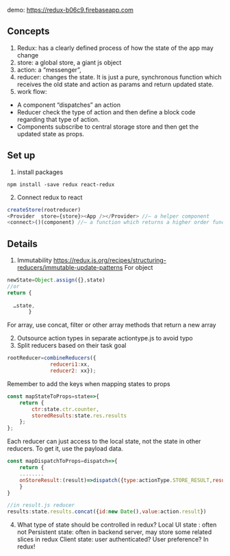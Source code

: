 demo: https://redux-b06c9.firebaseapp.com

## Concepts
1. Redux: has a clearly defined process of how the state of the app may change
2. store: a global store, a giant js object
3. action: a “messenger”, 
4. reducer: changes the state. It is just a pure, synchronous function which receives the old state and action as params and return updated state. 
5. work flow:
* A component “dispatches” an action
* Reducer check the type of action and then define a block code regarding that type of action. 
* Components subscribe to central storage store and then get the updated state as props.

## Set up
1. install packages
```
npm install -save redux react-redux
```
2. Connect redux to react
```javascript
createStore(rootreducer)
<Provider  store={store}><App /></Provider> //— a helper component
<connect>()(component) //— a function which returns a higher order function, subscribe to the store
```

## Details
1. Immutability
https://redux.js.org/recipes/structuring-reducers/immutable-update-patterns
For object
```javascript
newState=Object.assign({},state)
//or
return {
  
  …state,               
       }
```
For array, use concat, filter or other array methods that return a new array

2. Outsource action types in separate actiontype.js to avoid typo
3. Split reducers based on their task goal
```javascript
rootReducer=combineReducers({ 
              reduceri1:xx, 
              reducer2: xx});
```
Remember to add the keys when mapping states to props
```javascript
const mapStateToProps=state=>{
    return {
        ctr:state.ctr.counter,  
        storedResults:state.res.results
    };
};
```

Each reducer can just access to the local state, not the state in other reducers. To get it, use the payload data.
```javascript
const mapDispatchToProps=dispatch=>{
    return {
    ........
    onStoreResult:(result)=>dispatch({type:actionType.STORE_RESULT,result:result}),
    }
}

//in result.js reducer
results:state.results.concat({id:new Date(),value:action.result}) 
```

4. What type of state should be controlled in redux?
Local UI state : often not
Persistent state: often in backend server, may store some related slices in redux
Client state: user authenticated? User preference? In redux!
